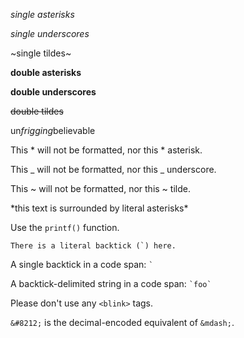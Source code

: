 ﻿*single asterisks*

_single underscores_

~single tildes~

**double asterisks**

__double underscores__

~~double tildes~~

un*frigging*believable

This * will not be formatted, nor this * asterisk.

This _ will not be formatted, nor this _ underscore.

This ~ will not be formatted, nor this ~ tilde.

\*this text is surrounded by literal asterisks\*

Use the `printf()` function.

``There is a literal backtick (`) here.``

A single backtick in a code span: `` ` ``

A backtick-delimited string in a code span: `` `foo` ``

Please don't use any `<blink>` tags.

`&#8212;` is the decimal-encoded equivalent of `&mdash;`.
